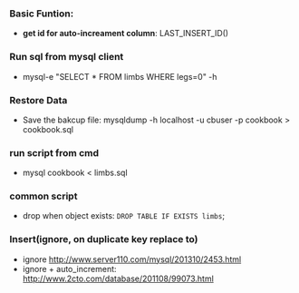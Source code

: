 ### Basic Funtion:
* **get id for auto-increament column**: LAST_INSERT_ID()

### Run sql from **mysql** client
* mysql-e "SELECT * FROM limbs WHERE legs=0" <database> -h <host>

### Restore Data
* Save the bakcup file: mysqldump -h localhost -u cbuser -p cookbook > cookbook.sql


### run script from cmd
* mysql cookbook < limbs.sql


### common script
* drop when object exists: ```DROP TABLE IF EXISTS limbs```;


### Insert(ignore, on duplicate key replace to)
* ignore http://www.server110.com/mysql/201310/2453.html
* ignore + auto_increment: http://www.2cto.com/database/201108/99073.html
